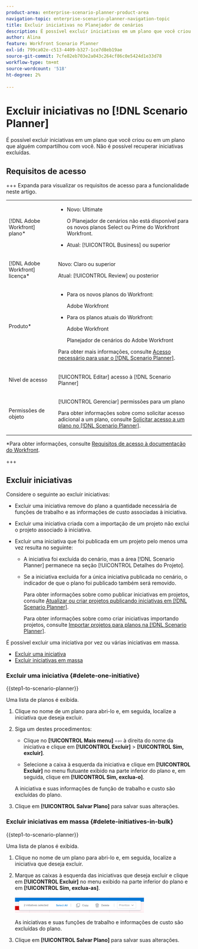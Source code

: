 ```yaml
---
product-area: enterprise-scenario-planner-product-area
navigation-topic: enterprise-scenario-planner-navigation-topic
title: Excluir iniciativas no Planejador de cenários
description: É possível excluir iniciativas em um plano que você criou ou em um plano que alguém compartilhou com você. Não é possível recuperar iniciativas excluídas.
author: Alina
feature: Workfront Scenario Planner
exl-id: 799ca02e-c513-4409-b327-1ce7d8eb19ae
source-git-commit: 7cfe82eb703e2a043c264cf86c0e5424d1e33d78
workflow-type: tm+mt
source-wordcount: '518'
ht-degree: 2%

---
```


# Excluir iniciativas no [!DNL Scenario Planner]

É possível excluir iniciativas em um plano que você criou ou em um plano que alguém compartilhou com você. Não é possível recuperar iniciativas excluídas.

## Requisitos de acesso

+++ Expanda para visualizar os requisitos de acesso para a funcionalidade neste artigo.

<table style="table-layout:auto"> 
 <col> 
 <col> 
 <tbody> 
  <tr> 
   <td> <p>[!DNL Adobe Workfront] plano*</p> </td> 
   <td> <ul></li>
   <li><p>Novo: Ultimate </p></li>
   <p>O Planejador de cenários não está disponível para os novos planos Select ou Prime do Workfront Workfront. </p>
   <li><p>Atual: [!UICONTROL Business] ou superior</p></ul>
   </td> 
  </tr> 
  <tr> 
   <td> <p>[!DNL Adobe Workfront] licença*</p> </td> 
   <td> <p>Novo: Claro ou superior</p> 
   <p>Atual: [!UICONTROL Review] ou posterior</p> </td> 
  </tr> 
  <tr> 
   <td>Produto* </td> 
   <td> <ul><li><p>Para os novos planos do Workfront:</p><p> Adobe Workfront</li></p>
   <li><p>Para os planos atuais do Workfront: </p>
   <p>Adobe Workfront</p> <p>Planejador de cenários do Adobe Workfront</p></li></ul>

<p>Para obter mais informações, consulte <a href="../scenario-planner/access-needed-to-use-sp.md" class="MCXref xref">Acesso necessário para usar o [!DNL Scenario Planner]</a>. </p> </td> 
  </tr> 
  <tr data-mc-conditions=""> 
   <td>Nível de acesso </td> 
   <td> <p>[!UICONTROL Editar] acesso à [!DNL Scenario Planner]</p> </td> 
  </tr> 
  <tr data-mc-conditions=""> 
   <td> <p>Permissões de objeto </p> </td> 
   <td> <p>[!UICONTROL Gerenciar] permissões para um plano</p> <p>Para obter informações sobre como solicitar acesso adicional a um plano, consulte <a href="../scenario-planner/request-access-to-plan.md" class="MCXref xref">Solicitar acesso a um plano no [!DNL Scenario Planner]</a>.</p> </td> 
  </tr> 
 </tbody> 
</table>

*Para obter informações, consulte [Requisitos de acesso à documentação do Workfront](/help/quicksilver/administration-and-setup/add-users/access-levels-and-object-permissions/access-level-requirements-in-documentation.md).

+++

## Excluir iniciativas

Considere o seguinte ao excluir iniciativas:

* Excluir uma iniciativa remove do plano a quantidade necessária de funções de trabalho e as informações de custo associadas à iniciativa.
* Excluir uma iniciativa criada com a importação de um projeto não exclui o projeto associado à iniciativa.
* Excluir uma iniciativa que foi publicada em um projeto pelo menos uma vez resulta no seguinte:

   * A iniciativa foi excluída do cenário, mas a área [!DNL Scenario Planner] permanece na seção [!UICONTROL Detalhes do Projeto].
   * Se a iniciativa excluída for a única iniciativa publicada no cenário, o indicador de que o plano foi publicado também será removido.

     Para obter informações sobre como publicar iniciativas em projetos, consulte [Atualizar ou criar projetos publicando iniciativas em [!DNL Scenario Planner]](../scenario-planner/publish-scenarios-update-projects.md).

     Para obter informações sobre como criar iniciativas importando projetos, consulte [Importar projetos para planos na [!DNL Scenario Planner]](../scenario-planner/import-projects-to-plans.md).

É possível excluir uma iniciativa por vez ou várias iniciativas em massa.

* [Excluir uma iniciativa](#delete-one-initiative)
* [Excluir iniciativas em massa](#delete-initiatives-in-bulk)

### Excluir uma iniciativa {#delete-one-initiative}

{{step1-to-scenario-planner}}

Uma lista de planos é exibida.

1. Clique no nome de um plano para abri-lo e, em seguida, localize a iniciativa que deseja excluir.
1. Siga um destes procedimentos:

   * Clique no **[!UICONTROL Mais menu]** ![Mais menu](assets/more-menu.png) à direita do nome da iniciativa e clique em **[!UICONTROL Excluir]** > **[!UICONTROL Sim, excluir]**.

   * Selecione a caixa à esquerda da iniciativa e clique em **[!UICONTROL Excluir]** no menu flutuante exibido na parte inferior do plano e, em seguida, clique em **[!UICONTROL Sim, exclua-o]**.

   A iniciativa e suas informações de função de trabalho e custo são excluídas do plano.

1. Clique em **[!UICONTROL Salvar Plano]** para salvar suas alterações.

### Excluir iniciativas em massa {#delete-initiatives-in-bulk}

{{step1-to-scenario-planner}}

Uma lista de planos é exibida.

1. Clique no nome de um plano para abri-lo e, em seguida, localize a iniciativa que deseja excluir.
1. Marque as caixas à esquerda das iniciativas que deseja excluir e clique em **[!UICONTROL Excluir]** no menu exibido na parte inferior do plano e em **[!UICONTROL Sim, exclua-as]**.

   ![Gerenciar menu de iniciativa](assets/bottom-manage-initiative-menu-350x45.png)

   As iniciativas e suas funções de trabalho e informações de custo são excluídas do plano.

1. Clique em **[!UICONTROL Salvar Plano]** para salvar suas alterações.
